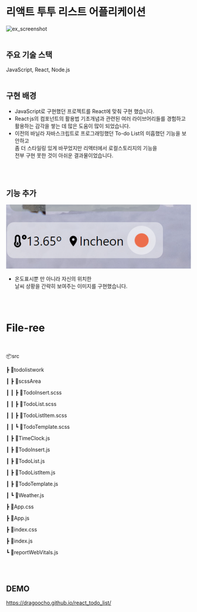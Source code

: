 
# 리액트 투투 리스트 어플리케이션
![ex_screenshot](https://dragoocho.netlify.app/static/093bf446bcc4a73022215654cecac28e/c1b63/reactTodo.png)
<br />
<br />
## 주요 기술 스택  
JavaScript, React,  Node.js
<br />
<br />
## 구현 배경
- JavaScript로 구현했던 프로젝트를 React에 맞춰 구현 했습니다.    
- React·js의 컴포넌트의 활용법 기초개념과 관련된 여러 라이브어리들를 경험하고    
활용하는 감각을 쌓는 데 많은 도움이 많이 되었습니다.     
- 이전의 바닐라 자바스크립트로 프로그래밍했던 To-do List의 미흡했던 기능을 보안하고    
좀 더 스타일링 있게 바꾸었지만 리액터에서 로컬스토리지의 기능을    
전부 구현 못한 것이 아쉬운 결과물이었습니다.   
<br />
<br />

## 기능 추가

![](https://github.com/DragooCho/TIL/blob/main/image/wed.png?raw=true)
- 온도표시뿐 만 아니라 자신의 위치한    
날씨 상황을 간략히 보여주는 이미지를 구현했습니다.
<br />
<br />
<h1>File-ree</h1>
<br />
<p>📦src</p>
<p> ┣ 📂todolistwork</p>
<p> ┃ ┣ 📂scssArea</p>
<p> ┃ ┃ ┣ 📜TodoInsert.scss</p>
<p> ┃ ┃ ┣ 📜TodoList.scss</p>
<p> ┃ ┃ ┣ 📜TodoListItem.scss</p>
<p> ┃ ┃ ┗ 📜TodoTemplate.scss</p>
<p> ┃ ┣ 📜TimeClock.js</p>
<p> ┃ ┣ 📜TodoInsert.js
<p> ┃ ┣ 📜TodoList.js</p>
<p> ┃ ┣ 📜TodoListItem.js</p>
<p> ┃ ┣ 📜TodoTemplate.js</p>
<p> ┃ ┗ 📜Weather.js</p>
<p> ┣ 📜App.css</p>
<p> ┣ 📜App.js</p>
<p> ┣ 📜index.css</p>
<p> ┣ 📜index.js</p>
<p> ┗ 📜reportWebVitals.js</p>
<br />
<br />

## DEMO
https://dragoocho.github.io/react_todo_list/
